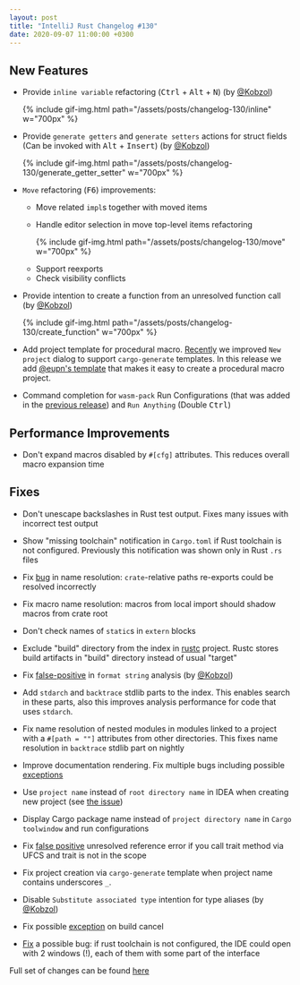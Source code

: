 ```yaml
---
layout: post
title: "IntelliJ Rust Changelog #130"
date: 2020-09-07 11:00:00 +0300
---
```



## New Features

<!-- https://github.com/intellij-rust/intellij-rust/pull/5459 -->
<!-- https://github.com/intellij-rust/intellij-rust/pull/6038 -->
* Provide `inline variable` refactoring (<kbd>Ctrl</kbd> + <kbd>Alt</kbd> + <kbd>N</kbd>) (by [@Kobzol])

    {% include gif-img.html path="/assets/posts/changelog-130/inline" w="700px" %}

<!-- https://github.com/intellij-rust/intellij-rust/pull/5352 -->
<!-- https://github.com/intellij-rust/intellij-rust/pull/6037 -->
* Provide `generate getters` and `generate setters` actions for struct fields
(Can be invoked with <kbd>Alt</kbd> + <kbd>Insert</kbd>) (by [@Kobzol])

    {% include gif-img.html path="/assets/posts/changelog-130/generate_getter_setter" w="700px" %}

* `Move` refactoring (<kbd>F6</kbd>) improvements:
    <!-- https://github.com/intellij-rust/intellij-rust/pull/5664 -->
    * Move related `impl`s together with moved items

    <!-- https://github.com/intellij-rust/intellij-rust/pull/5663 -->
    * Handle editor selection in move top-level items refactoring

        {% include gif-img.html path="/assets/posts/changelog-130/move" w="700px" %}

    <!-- https://github.com/intellij-rust/intellij-rust/pull/5920 -->
    * Support reexports

    <!-- https://github.com/intellij-rust/intellij-rust/pull/5979 -->
    * Check visibility conflicts

<!-- https://github.com/intellij-rust/intellij-rust/pull/5505 -->
<!-- https://github.com/intellij-rust/intellij-rust/pull/6019 -->
<!-- https://github.com/intellij-rust/intellij-rust/pull/6050 -->
* Provide intention to create a function from an unresolved function call (by [@Kobzol])

    {% include gif-img.html path="/assets/posts/changelog-130/create_function" w="700px" %}

<!-- https://github.com/intellij-rust/intellij-rust/pull/6001 -->
* Add project template for procedural macro. [Recently](/2020/08/10/changelog-128.html) we
improved `New project` dialog to support `cargo-generate` templates. In this release we add
[@eupn's template](https://github.com/eupn/rust-procmacro-quickstart-template) that makes it
easy to create a procedural macro project.

<!-- https://github.com/intellij-rust/intellij-rust/pull/5846 -->
* Command completion for `wasm-pack` Run Configurations (that was added in the [previous release](/2020/08/24/changelog-129.html))
and `Run Anything` (Double <kbd>Ctrl</kbd>)

## Performance Improvements

<!-- https://github.com/intellij-rust/intellij-rust/pull/5989 -->
<!-- https://github.com/intellij-rust/intellij-rust/pull/6012 -->
* Don't expand macros disabled by `#[cfg]` attributes. This reduces overall macro expansion time

## Fixes

<!-- https://github.com/intellij-rust/intellij-rust/pull/5949 -->
* Don't unescape backslashes in Rust test output. Fixes many issues with incorrect test output

<!-- https://github.com/intellij-rust/intellij-rust/pull/6028 -->
* Show "missing toolchain" notification in `Cargo.toml` if Rust toolchain is not configured.
Previously this notification was shown only in Rust `.rs` files

<!-- https://github.com/intellij-rust/intellij-rust/pull/6031 -->
* Fix [bug](https://github.com/intellij-rust/intellij-rust/issues/5961) in name resolution:
`crate`-relative paths re-exports could be resolved incorrectly

<!-- https://github.com/intellij-rust/intellij-rust/pull/5864 -->
* Fix macro name resolution: macros from local import should shadow macros from crate root

<!-- https://github.com/intellij-rust/intellij-rust/pull/6024 -->
* Don't check names of `static`s in `extern` blocks

<!-- https://github.com/intellij-rust/intellij-rust/pull/6008 -->
* Exclude "build" directory from the index in [rustc](https://github.com/rust-lang/rust) project.
Rustc stores build artifacts in "build" directory instead of usual "target"

<!-- https://github.com/intellij-rust/intellij-rust/pull/5998 -->
* Fix [false-positive](https://github.com/intellij-rust/intellij-rust/issues/5994) in
`format string` analysis (by [@Kobzol])

<!-- https://github.com/intellij-rust/intellij-rust/pull/5993 -->
* Add `stdarch` and `backtrace` stdlib parts to the index. This enables search in these parts, also
this improves analysis performance for code that uses `stdarch`.

<!-- https://github.com/intellij-rust/intellij-rust/pull/5986 -->
* Fix name resolution of nested modules in modules linked to a project with a `#[path = ""]`
attributes from other directories. This fixes name resolution in `backtrace` stdlib part on nightly

<!-- https://github.com/intellij-rust/intellij-rust/pull/5990 -->
* Improve documentation rendering. Fix multiple bugs including possible
[exceptions](https://github.com/intellij-rust/intellij-rust/issues/5984)

<!-- https://github.com/intellij-rust/intellij-rust/pull/5929 -->
* Use `project name` instead of `root directory name` in IDEA when creating new project
(see [the issue](https://github.com/intellij-rust/intellij-rust/issues/5922))

<!-- https://github.com/intellij-rust/intellij-rust/pull/5980 -->
* Display Cargo package name instead of `project directory name` in `Cargo toolwindow` and run configurations

<!-- https://github.com/intellij-rust/intellij-rust/pull/5966 -->
* Fix [false positive](https://github.com/intellij-rust/intellij-rust/issues/5965) unresolved reference error
if you call trait method via UFCS and trait is not in the scope

<!-- https://github.com/intellij-rust/intellij-rust/pull/5959 -->
* Fix project creation via `cargo-generate` template when project name contains underscores `_`.

<!-- https://github.com/intellij-rust/intellij-rust/pull/6032 -->
* Disable `Substitute associated type` intention for type aliases (by [@Kobzol])

<!-- https://github.com/intellij-rust/intellij-rust/pull/5945 -->
* Fix possible [exception](https://github.com/intellij-rust/intellij-rust/pull/5945) on build cancel

<!-- https://github.com/intellij-rust/intellij-rust/pull/5874 -->
<!-- https://github.com/intellij-rust/intellij-rust/pull/5999 -->
* [Fix](https://github.com/intellij-rust/intellij-rust/pull/5999) a possible bug: if rust toolchain
 is not configured, the IDE could open with 2 windows (!), each of them with some part of the interface


Full set of changes can be found [here](https://github.com/intellij-rust/intellij-rust/milestone/38?closed=1)

[@Kobzol]: https://github.com/Kobzol
